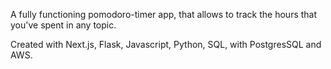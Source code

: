 A fully functioning pomodoro-timer app, that allows to track the hours that you've spent in any topic.

Created with Next.js, Flask, Javascript, Python, SQL, with PostgresSQL and AWS.
